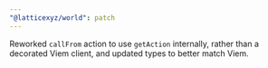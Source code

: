 ```yaml
---
"@latticexyz/world": patch
---
```


Reworked `callFrom` action to use `getAction` internally, rather than a decorated Viem client, and updated types to better match Viem.
